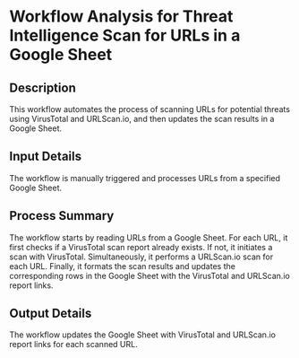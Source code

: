 # Workflow Analysis for Threat Intelligence Scan for URLs in a Google Sheet

## Description
This workflow automates the process of scanning URLs for potential threats using VirusTotal and URLScan.io, and then updates the scan results in a Google Sheet.

## Input Details
The workflow is manually triggered and processes URLs from a specified Google Sheet.

## Process Summary
The workflow starts by reading URLs from a Google Sheet. For each URL, it first checks if a VirusTotal scan report already exists. If not, it initiates a scan with VirusTotal. Simultaneously, it performs a URLScan.io scan for each URL. Finally, it formats the scan results and updates the corresponding rows in the Google Sheet with the VirusTotal and URLScan.io report links.

## Output Details
The workflow updates the Google Sheet with VirusTotal and URLScan.io report links for each scanned URL.
